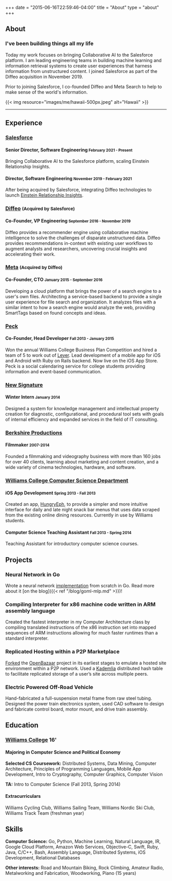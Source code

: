 +++
date = "2015-06-16T22:59:46-04:00"
title = "About"
type = "about"
+++

<div class="row">

<div class="col-md-7">

## About
### I've been building things all my life

Today my work focuses on bringing Collaborative AI to the Salesforce platform.
I am leading engineering teams in building machine learning and information
retrieval systems to create user experiences that harness information from
unstructured content. I joined Salesforce as part of the Diffeo acquisition in
November 2019.

Prior to joining Salesforce, I co-founded Diffeo and Meta Search to help to make
sense of the world's information.
</div>

<div class="col-md-5">
{{< img resource="images/me/hawaii-500px.jpeg" alt="Hawaii" >}}
</div>

</div>

<hr>

## Experience

### [Salesforce](https://www.salesforce.com/)
#### Senior Director, Software Engineering <small>February 2021 - Present</small>
Bringing Collaborative AI to the Salesforce platform, scaling Einstein
Relationship Insights.
#### Director, Software Engineering <small>November 2019 - February 2021</small>
After being acquired by Salesforce, integrating Diffeo technologies to launch
[Einstein Relationship Insights][ERI].

### [Diffeo](https://diffeo.com) <small>(Acquired by Salesforce)</small>
#### Co-Founder, VP Engineering <small>September 2016 - November 2019</small>
Diffeo provides a recommender engine using collaborative machine intelligence to
solve the challenges of disparate unstructured data. Diffeo provides
recommendations in-context with existing user workflows to augment analysts and
researchers, uncovering crucial insights and accelerating their work.

### [Meta](https://meta.sc) <small>(Acquired by Diffeo)</small>
#### Co-Founder, CTO <small>January 2015 - September 2016</small>
Developing a cloud platform that brings the power of a search engine to a user's
own files. Architecting a service-based backend to provide a single user
experience for file search and organization. It analyzes files with a similar
intent to how a search engine would analyze the web, providing SmartTags based
on found concepts and ideas.

### [Peck](https://itunes.apple.com/tr/app/peck-social-calendaring-event/id912464190)
#### Co-Founder, Head Developer <small>Fall 2013 - January 2015</small>
Won the annual Williams College Business Plan Competition and hired a team of 5
to work out of [Lever](http://www.leverinc.org). Lead development of a mobile
app for iOS and Android with Ruby on Rails backend. Now live on the iOS App
Store. Peck is a social calendaring service for college students providing
information and event-based communication.

### [New Signature](https://newsignature.com)
#### Winter Intern <small>January 2014</small>
Designed a system for knowledge management and intellectual property creation
for diagnostic, configurational, and procedural tool sets with goals of internal
efficiency and expanded services in the field of IT consulting.

### [Berkshire Productions](http://berkshireproductions.com/)
#### Filmmaker <small>2007-2014</small>
Founded a filmmaking and videography business with more than 160 jobs for over
40 clients, learning about marketing and content creation, and a wide variety of
cinema technologies, hardware, and software.

### [Williams College Computer Science Department](https://csci.williams.edu/)
#### iOS App Development <small>Spring 2013 - Fall 2013</small>
Created an app,
[HungryEph](https://itunes.apple.com/us/app/hungryeph/id440288933), to provide a
simpler and more intuitive interface for daily and late night snack bar menus
that uses data scraped from the existing online dining resources. Currently in
use by Williams students.
#### Computer Science Teaching Assistant <small>Fall 2013 - Spring 2014</small>
Teaching Assistant for introductory computer science courses.

## Projects

### Neural Network in Go
Wrote a neural network [implementation](https://github.com/kujenga/goml) from
scratch in Go. Read more about it [on the blog]({{< ref "/blog/goml-mlp.md" >}})!

### Compiling Interpreter for x86 machine code written in ARM assembly language
Created the fastest interpreter in my Computer Architecture class by compiling
translated instructions of the x86 instruction set into mapped sequences of ARM
instructions allowing for much faster runtimes than a standard interpreter.

### Replicated Hosting within a P2P Marketplace
[Forked](https://github.com/kujenga/OpenBazaar) the
[OpenBazaar](https://github.com/OpenBazaar/OpenBazaar) project in its earliest
stages to emulate a hosted site environment within a P2P network. Used a
[Kademlia](http://xlattice.sourceforge.net/components/protocol/kademlia/specs.html)
distributed hash table to facilitate replicated storage of a user’s site across
multiple peers.

### Electric Powered Off-Road Vehicle
Hand-fabricated a full-suspension metal frame from raw steel tubing. Designed
the power train electronics system, used CAD software to design and fabricate
control board, motor mount, and drive train assembly.

## Education

### [Williams College](https://www.google.com/search?q=Williams+College) 16'

#### Majoring in Computer Science and Political Economy
**Selected CS Coursework:** Distributed Systems, Data Mining, Computer
Architecture, Principles of Programming Languages, Mobile App Development, Intro
to Cryptography, Computer Graphics, Computer Vision

**TA:** Intro to Computer Science (Fall 2013, Spring 2014)

#### Extracurriculars

Williams Cycling Club, Williams Sailing Team, Williams Nordic Ski Club, Williams
Track Team (freshman year)

## Skills

**Computer Science:** Go, Python, Machine Learning, Natural Language, IR, Google
Cloud Platform, Amazon Web Services, Objective-C, Swift, Ruby, Java, C/C++,
Bash, Assembly Language, Distributed Systems, iOS Development, Relational
Databases

**Other interests:** Road and Mountain Biking, Rock Climbing, Amateur Radio,
Metalworking and Fabrication, Woodworking, Piano (15 years)

<script src="//platform.linkedin.com/in.js"></script>
<script type="IN/MemberProfile" data-id="https://www.linkedin.com/in/ataylor0123" data-format="inline"></script>


<!-- Links -->
[ERI]: https://www.salesforce.com/products/sales-cloud/tools/einstein-relationship-insights/

